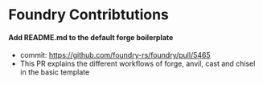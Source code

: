 # Foundry Contribtutions

#### Add README.md to the default forge boilerplate
- commit: https://github.com/foundry-rs/foundry/pull/5465
- This PR explains the different workflows of forge, anvil, cast and chisel in the basic template
